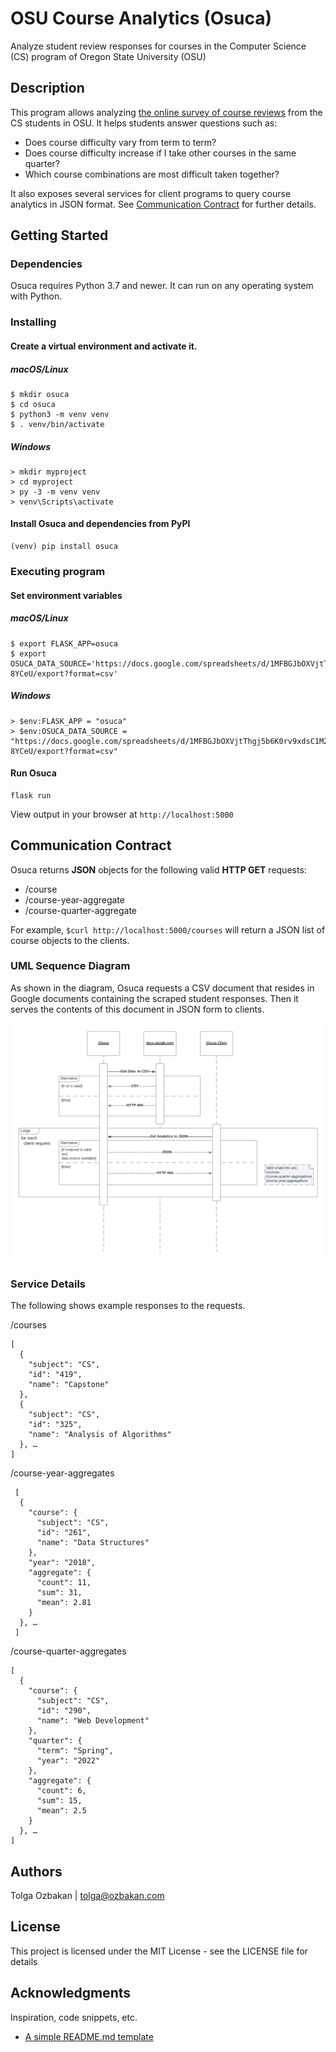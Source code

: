 # OSU Course Analytics (Osuca)

Analyze student review responses for courses in the Computer Science (CS) program of Oregon State University (OSU)

## Description

This program allows analyzing [the online survey of course reviews](https://docs.google.com/forms/d/e/1FAIpQLSeAWZa_OWYqwOte5yw4loGgE6hEUqOJOeSpmzStZF_HcufufQ/viewform) from the CS students in OSU. It helps students answer questions such as:

- Does course difficulty vary from term to term?
- Does course difficulty increase if I take other courses in the same quarter?
- Which course combinations are most difficult taken together?

It also exposes several services for client programs to query course analytics in JSON format. See [Communication Contract](#communication-contract) for further details. 

## Getting Started

### Dependencies

Osuca requires Python 3.7 and newer. It can run on any operating system with Python.

### Installing

#### Create a virtual environment and activate it.

##### macOS/Linux

```
$ mkdir osuca
$ cd osuca
$ python3 -m venv venv
$ . venv/bin/activate
```

##### Windows

```
> mkdir myproject
> cd myproject
> py -3 -m venv venv
> venv\Scripts\activate
```

#### Install Osuca and dependencies from PyPI

```
(venv) pip install osuca
```

### Executing program

#### Set environment variables

##### macOS/Linux

```
$ export FLASK_APP=osuca
$ export OSUCA_DATA_SOURCE='https://docs.google.com/spreadsheets/d/1MFBGJbOXVjtThgj5b6K0rv9xdsC1M2GQ0pJVB-8YCeU/export?format=csv'
```

##### Windows

```
> $env:FLASK_APP = "osuca"
> $env:OSUCA_DATA_SOURCE = "https://docs.google.com/spreadsheets/d/1MFBGJbOXVjtThgj5b6K0rv9xdsC1M2GQ0pJVB-8YCeU/export?format=csv"
```

#### Run Osuca

```
flask run
```

View output in your browser at `http://localhost:5000`

## Communication Contract

Osuca returns **JSON** objects for the following valid **HTTP GET** requests:

- /course
- /course-year-aggregate
- /course-quarter-aggregate

For example, `$curl http://localhost:5000/courses` will return a JSON list of course objects to the clients.

### UML Sequence Diagram

As shown in the diagram, Osuca requests a CSV document that resides in Google documents containing the scraped student responses. Then it serves the contents of this document in JSON form to clients.

![alt text][osuca sequence uml]

[osuca sequence uml]: https://github.com/ozbakan/osuca/blob/master/docs/images/uml-sequence.png "Osuca Sequence UML"

### Service Details

The following shows example responses to the requests.

/courses

```
[
  {
    "subject": "CS",
    "id": "419",
    "name": "Capstone"
  },
  {
    "subject": "CS",
    "id": "325",
    "name": "Analysis of Algorithms"
  }, …
]
```

/course-year-aggregates

```
 [
  {
    "course": {
      "subject": "CS",
      "id": "261",
      "name": "Data Structures"
    },
    "year": "2018",
    "aggregate": {
      "count": 11,
      "sum": 31,
      "mean": 2.81
    }
  }, …
 ]
```

/course-quarter-aggregates

```
[
  {
    "course": {
      "subject": "CS",
      "id": "290",
      "name": "Web Development"
    },
    "quarter": {
      "term": "Spring",
      "year": "2022"
    },
    "aggregate": {
      "count": 6,
      "sum": 15,
      "mean": 2.5
    }
  }, …
]
```

## Authors

Tolga Ozbakan | tolga@ozbakan.com


## License

This project is licensed under the MIT License - see the LICENSE file for details

## Acknowledgments

Inspiration, code snippets, etc.

- [A simple README.md template](https://gist.github.com/DomPizzie/7a5ff55ffa9081f2de27c315f5018afc)
